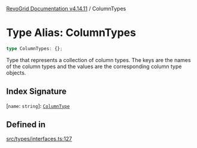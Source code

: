 [RevoGrid Documentation v4.14.11](README.md) / ColumnTypes

# Type Alias: ColumnTypes

```ts
type ColumnTypes: {};
```

Type that represents a collection of column types.
The keys are the names of the column types and the values are the corresponding column type objects.

## Index Signature

 \[`name`: `string`\]: [`ColumnType`](Interface.ColumnType.md)

## Defined in

[src/types/interfaces.ts:127](https://github.com/revolist/revogrid/blob/8390153a63782c6f2a806fb42e5983525eb9dc87/src/types/interfaces.ts#L127)
